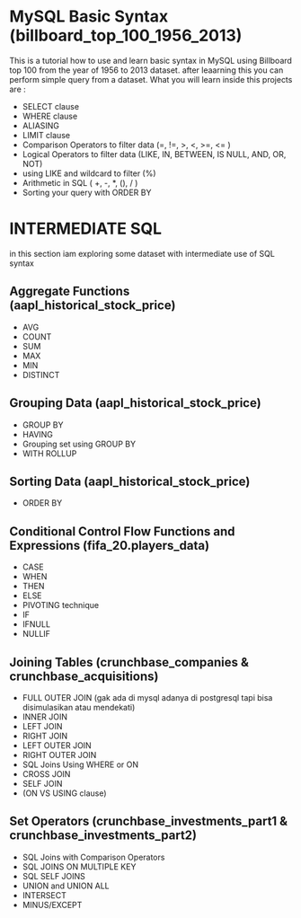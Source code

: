 # MySQL Basic Syntax (billboard_top_100_1956_2013)
This is a tutorial how to use and learn basic syntax in MySQL using Billboard top 100 from the year of 1956 to 2013 dataset. 
after leaarning this you can perform simple query from a dataset.
What you will learn inside this projects are :
* SELECT clause
* WHERE clause
* ALIASING
* LIMIT clause
* Comparison Operators to filter data (=, !=, >, <, >=, <= )
* Logical Operators to filter data (LIKE, IN, BETWEEN, IS NULL, AND, OR, NOT)
* using LIKE and wildcard to filter (%)
* Arithmetic in SQL ( +, -, *, (), / )
* Sorting your query with ORDER BY

# INTERMEDIATE SQL
in this section iam exploring some dataset with intermediate use of SQL syntax
## Aggregate Functions (aapl_historical_stock_price)
* AVG
* COUNT
* SUM
* MAX
* MIN
* DISTINCT

## Grouping Data (aapl_historical_stock_price)
* GROUP BY
* HAVING
* Grouping set using GROUP BY
* WITH ROLLUP

## Sorting Data (aapl_historical_stock_price)
* ORDER BY

## Conditional Control Flow Functions and Expressions (fifa_20.players_data)
* CASE
* WHEN
* THEN
* ELSE
* PIVOTING technique
* IF
* IFNULL
* NULLIF


## Joining Tables (crunchbase_companies & crunchbase_acquisitions)
* FULL OUTER JOIN (gak ada di mysql adanya di postgresql tapi bisa disimulasikan atau mendekati)
* INNER JOIN
* LEFT JOIN
* RIGHT JOIN
* LEFT OUTER JOIN
* RIGHT OUTER JOIN
* SQL Joins Using WHERE or ON 
* CROSS JOIN
* SELF JOIN
* (ON VS USING clause)

## Set Operators (crunchbase_investments_part1 & crunchbase_investments_part2)
* SQL Joins with Comparison Operators
* SQL JOINS ON MULTIPLE KEY
* SQL SELF JOINS
* UNION and UNION ALL
* INTERSECT
* MINUS/EXCEPT
